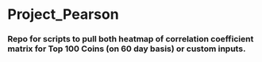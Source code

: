 # Project_Pearson

### Repo for scripts to pull both heatmap of correlation coefficient matrix for Top 100 Coins (on 60 day basis) or custom inputs.
